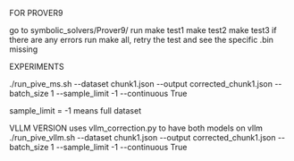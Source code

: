 FOR PROVER9

go to symbolic_solvers/Prover9/
run make test1
    make test2
    make test3
if there are any errors run make all, retry the test and see the specific .bin missing


EXPERIMENTS

./run_pive_ms.sh --dataset chunk1.json --output corrected_chunk1.json --batch_size 1 --sample_limit -1 --continuous True

sample_limit = -1 means full dataset


VLLM VERSION uses vllm_correction.py to have both models on vllm
./run_pive_vllm.sh --dataset chunk1.json --output corrected_chunk1.json --batch_size 1 --sample_limit -1 --continuous True
